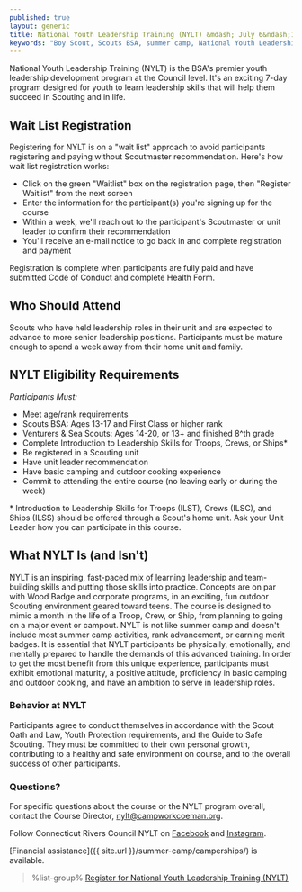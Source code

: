 ```yaml
---
published: true
layout: generic
title: National Youth Leadership Training (NYLT) &mdash; July 6&ndash;12, 2025
keywords: "Boy Scout, Scouts BSA, summer camp, National Youth Leadership Training, NYLT"
---
```


National Youth Leadership Training (NYLT) is the BSA's premier youth leadership development program at the Council level. It's  an exciting 7-day program designed for youth to learn leadership skills that will help them succeed in Scouting and in life. 

## Wait List Registration

Registering for NYLT is on a "wait list" approach to avoid participants registering and paying without Scoutmaster recommendation. Here's how wait list registration works:

- Click on the green "Waitlist" box on the registration page, then "Register Waitlist" from the next screen
- Enter the information for the participant(s) you're signing up for the course
- Within a week, we'll reach out to the participant's Scoutmaster or unit leader to confirm their recommendation
- You'll receive an e-mail notice to go back in and complete registration and payment

Registration is complete when participants are fully paid and have submitted Code of Conduct and complete Health Form.

## Who Should Attend

Scouts who have held leadership roles in their unit and are expected to advance to more senior leadership positions. Participants must be mature enough to spend a week away from their home unit and family.

## NYLT Eligibility Requirements

*Participants Must:*

- Meet age/rank requirements
- Scouts BSA: Ages 13-17 and First Class or higher rank
- Venturers & Sea Scouts: Ages 14-20, or 13+ and finished 8^th grade
- Complete Introduction to Leadership Skills for Troops, Crews, or Ships\*
- Be registered in a Scouting unit
- Have unit leader recommendation
- Have basic camping and outdoor cooking experience
- Commit to attending the entire course (no leaving early or during the week)

\* Introduction to Leadership Skills for Troops (ILST), Crews (ILSC), and Ships (ILSS) should be offered through a Scout's home unit. Ask your Unit Leader how you can participate in this course.

## What NYLT Is (and Isn't)

NYLT is an inspiring, fast-paced mix of learning leadership and team-building skills and putting those skills into practice. Concepts are on par with Wood Badge and corporate programs, in an exciting, fun outdoor Scouting environment geared toward teens. The course is designed to mimic a month in the life of a Troop, Crew, or Ship, from planning to going on a major event or campout. NYLT is not like summer camp and doesn't include most summer camp activities, rank advancement, or earning merit badges. It is essential that NYLT participants be physically, emotionally, and mentally prepared to handle the demands of this advanced training. In order to get the most benefit from this unique experience, participants must exhibit emotional maturity, a positive attitude, proficiency in basic camping and outdoor cooking, and have an ambition to serve in leadership roles.

### Behavior at NYLT

Participants agree to conduct themselves in accordance with the Scout Oath and Law, Youth Protection requirements, and the Guide to Safe Scouting. They must be committed to their own personal growth, contributing to a healthy and safe environment on course, and to the overall success of other participants.

### Questions?

For specific questions about the course or the NYLT program overall, contact the Course Director, [nylt@campworkcoeman.org](mailto:nylt@campworkcoeman.org).

Follow Connecticut Rivers Council NYLT on [Facebook](https://www.facebook.com/nyltctrivers) and [Instagram](https://www.instagram.com/nyltctrivers/).

[Financial assistance]({{ site.url }}/summer-camp/camperships/) is available.

> %list-group%
> <a href="{{ site.url }}/scouts-bsa/register/" class="list-group-item">Register for National Youth Leadership Training (NYLT)</a>
